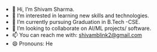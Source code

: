 - 👋 Hi, I’m Shivam Sharma.
- 👀 I’m interested in learning new skills and technologies.
- 🌱 I’m currently pursuing Graduation in B.Tech -CSE.
- 💞️ I’m looking to collaborate on AI/ML projects/ software.
- 📫 You can reach me with: shivamblink2@gmail.com
- 😄 Pronouns: He

<!---
Shivamsharma9425/Shivamsharma9425 is a ✨ special ✨ repository because its `README.md` (this file) appears on your GitHub profile.
You can click the Preview link to take a look at your changes.
--->
